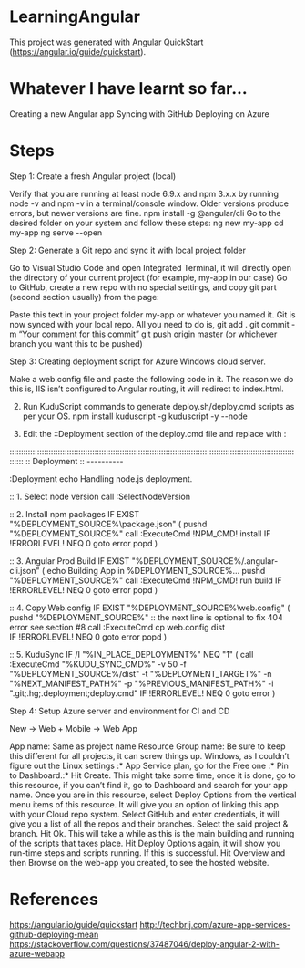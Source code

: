 # LearningAngular

This project was generated with Angular QuickStart (https://angular.io/guide/quickstart).

# Whatever I have learnt so far...

Creating a new Angular app
Syncing with GitHub
Deploying on Azure

# Steps
Step 1: Create a fresh Angular project (local)

Verify that you are running at least node 6.9.x and npm 3.x.x by running node -v and npm -v in a terminal/console window. Older versions produce errors, but newer versions are fine.
npm install -g @angular/cli
Go to the desired folder on your system and follow these steps:
ng new my-app
cd my-app
ng serve --open

Step 2: Generate a Git repo and sync it with local project folder

Go to Visual Studio Code and open Integrated Terminal, it will directly open the directory of your current project (for example, my-app in our case)
Go to GitHub, create a new repo with no special settings, and copy git part (second section usually) from the page:

Paste this text in your project folder my-app or whatever you named it. 
Git is now synced with your local repo. All you need to do is, 
git add .
git commit -m “Your comment for this commit”
git push origin master (or whichever branch you want this to be pushed)

Step 3: Creating deployment script for Azure Windows cloud server.

Make a web.config file and paste the following code in it. The reason we do this is, IIS isn’t configured to Angular routing, it will redirect to index.html.
<?xml version="1.0" encoding="UTF-8"?>
   <configuration>
     <system.webServer>
       <rewrite>
         <rules>
           <rule name="AngularJS" stopProcessing="true">
             <match url=".*" />
             <conditions logicalGrouping="MatchAll">
               <add input="{REQUEST_FILENAME}" matchType="IsFile" negate="true" />
               <add input="{REQUEST_FILENAME}" matchType="IsDirectory" negate="true" />
             </conditions>
             <action type="Rewrite" url="index.html" />
           </rule>
         </rules>
       </rewrite>
     </system.webServer>
   </configuration>

2. Run KuduScript commands to generate deploy.sh/deploy.cmd scripts as per your OS.
npm install kuduscript -g
kuduscript -y --node

3. Edit the ::Deployment section of the deploy.cmd file and replace with :


::::::::::::::::::::::::::::::::::::::::::::::::::::::::::::::::::::::::::::::::::::::::::::::::::::::::::::::::::::::::::::::::::
:: Deployment
:: ----------

:Deployment
echo Handling node.js deployment.

:: 1. Select node version
call :SelectNodeVersion

:: 2. Install npm packages
IF EXIST "%DEPLOYMENT_SOURCE%\package.json" (
 pushd "%DEPLOYMENT_SOURCE%"
 call :ExecuteCmd !NPM_CMD! install
 IF !ERRORLEVEL! NEQ 0 goto error
 popd
)

:: 3. Angular Prod Build
IF EXIST "%DEPLOYMENT_SOURCE%/.angular-cli.json" (
echo Building App in %DEPLOYMENT_SOURCE%…
pushd "%DEPLOYMENT_SOURCE%"
call :ExecuteCmd !NPM_CMD! run build
IF !ERRORLEVEL! NEQ 0 goto error
popd
)

:: 4. Copy Web.config
IF EXIST "%DEPLOYMENT_SOURCE%\web.config" (
 pushd "%DEPLOYMENT_SOURCE%"
:: the next line is optional to fix 404 error see section #8
 call :ExecuteCmd cp web.config dist\
 IF !ERRORLEVEL! NEQ 0 goto error
 popd
)

:: 5. KuduSync
IF /I "%IN_PLACE_DEPLOYMENT%" NEQ "1" (
 call :ExecuteCmd "%KUDU_SYNC_CMD%" -v 50 -f "%DEPLOYMENT_SOURCE%/dist" -t "%DEPLOYMENT_TARGET%" -n "%NEXT_MANIFEST_PATH%" -p "%PREVIOUS_MANIFEST_PATH%" -i ".git;.hg;.deployment;deploy.cmd"
 IF !ERRORLEVEL! NEQ 0 goto error
)


Step 4: Setup Azure server and environment for CI and CD

New -> Web + Mobile -> Web App

App name: Same as project name
Resource Group name: Be sure to keep this different for all projects, it can screw things up.
Windows, as I couldn’t figure out the Linux settings :*
App Service plan, go for the Free one :*
Pin to Dashboard.:* 
Hit Create. This might take some time, once it is done, go to this resource, if you can’t find it, go to Dashboard and search for your app name.
Once you are in this resource, select Deploy Options from the vertical menu items of this resource.
It will give you an option of linking this app with your Cloud repo system.
Select GitHub and enter credentials, it will give you a list of all the repos and their branches. Select the said project & branch. Hit Ok. This will take a while as this is the main building and running of the scripts that takes place.
Hit Deploy Options again, it will show you run-time steps and scripts running. If this is successful. Hit Overview and then Browse on the web-app you created, to see the hosted website.

# References
https://angular.io/guide/quickstart
http://techbrij.com/azure-app-services-github-deploying-mean
https://stackoverflow.com/questions/37487046/deploy-angular-2-with-azure-webapp